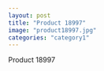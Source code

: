 ```yaml
---
layout: post
title: "Product 18997"
image: "product18997.jpg"
categories: "category1"
---
```

Product 18997
